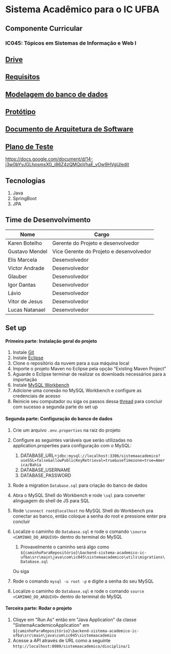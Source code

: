 # Sistema Acadêmico para o IC UFBA

## Componente Curricular

### IC045: Tópicos em Sistemas de Informação e Web I

## [Drive](https://drive.google.com/drive/folders/1QJ4PaNYhIkvsSdNPGOQN3nP7j8SYYtgN?usp=sharing)

## [Requisitos](https://docs.google.com/document/d/1Dzjv17Old3uu1rwtQg_xaMUMJ1OL9CvtbSKM_gnplww/edit?usp=drive_link)

## [Modelagem do banco de dados](https://dbdesigner.page.link/28BjhNgupwdhX9Tp8)

## [Protótipo](https://www.figma.com/file/43HvdK6cT0hJ4XjSFZDL04/SIGA---IC045?type=design&mode=design&t=ogiUXiYnDVzzZ5J4-1)
## [Documento de Arquitetura de Software](https://docs.google.com/document/d/1b8DwGg7oZ-APcK7_UBkhEQnsvwaKZnzY/edit?usp=sharing&ouid=114509522047919530579&rtpof=true&sd=true)

## [Plano de Teste](https://docs.google.com/document/d/14-j3w0bYvJGLhpsmsXG_i86Z4zQMQpVhaE_vOw9HVgU/edit)
https://docs.google.com/document/d/14-j3w0bYvJGLhpsmsXG_i86Z4zQMQpVhaE_vOw9HVgU/edit

## Tecnologias
1. Java
2. SpringBoot
3. JPA

## Time de Desenvolvimento

| Nome           | Cargo                                   |
| -------------- | --------------------------------------- |
| Karen Botelho  | Gerente do Projeto e desenvolvedor      |
| Gustavo Mendel | Vice Gerente do Projeto e desenvolvedor |
| Elis Marcela   | Desenvolvedor                           |
| Victor Andrade | Desenvolvedor                           |
| Glauber        | Desenvolvedor                           |
| Igor Dantas    | Desenvolvedor                           |
| Lávio          | Desenvolvedor                           |
| Vitor de Jesus | Desenvolvedor                           |
| Lucas Natanael | Desenvolvedor                           |

## Set up

#### Primeira parte: Instalação geral do projeto
1. Instale [Git](https://gitforwindows.org/)
2. Instale [Eclipse](https://www.eclipse.org/downloads/)
3. Clone o repositório da nuvem para a sua máquina local
4. Importe o projeto Maven no Eclipse pela opção "Existing Maven Project"
5. Aguarde o Eclipse terminar de realizar os downloads necessários para a importação
6. Instale [MySQL Workbench](https://dev.mysql.com/downloads/windows/installer/8.0.html)
7. Adicione uma conexão no MySQL Workbench e configure as credenciais de acesso
8. Reinicie seu computador ou siga os passos dessa [thread](https://stackoverflow.com/questions/41818827/mysql-error-1045-access-denied-for-user-rootlocalhost-using-password) para concluir com sucesso a segunda parte do set up

#### Segunda parte: Configuração do banco de dados
1. Crie um arquivo `.env.properties` na raiz do projeto
2. Configure as seguintes variáveis que serão utilizadas no application.properties para configuração com o MySQL:
   1. DATABASE_URL=`jdbc:mysql://localhost:3306/sistemaacademico?useSSL=false&allowPublicKeyRetrieval=true&useTimezone=true=America/Bahia`
   2. DATABASE_USERNAME
   3. DATABASE_PASSWORD
3. Rode a migration `Database.sql` para criação do banco de dados
  1. Abra o MySQL Shell do Workbench e rode `\sql` para converter alinguagem do shell de JS para SQL
  2. Rode `\connect root@localhost` no MySQL Shell do Workbench pra conectar ao banco, então coloque a senha do root e pressione enter pra concluir
  3. Localize o caminho do `Database.sql` e rode o comando `\source <CAMINHO_DO_ARQUIVO>` dentro do terminal do MySQL
     1. Provavelmente o caminho será algo como `${caminhoParaRepositório}\backend-sistema-academico-ic-ufba\src\main\java\com\ic045\sistemaacademico\utils\migrations\Database.sql`

     Ou siga
  1. Rode o comando `mysql -u root -p` e digite a senha do seu MySQL
  2. Localize o caminho do `Database.sql` e rode o comando `source <CAMINHO_DO_ARQUIVO>` dentro do terminal do MySQL

#### Terceira parte: Rodar o projeto
1. Cliqye em "Run As" então em "Java Application" da classe "SistemaAcademicoApplication" em `${caminhoParaRepositório}\backend-sistema-academico-ic-ufba\src\main\java\com\ic045\sistemaacademico`
2. Acesse a API através de URL como a seguinte `http://localhost:8080/sistemaacademico/disciplina/1`
